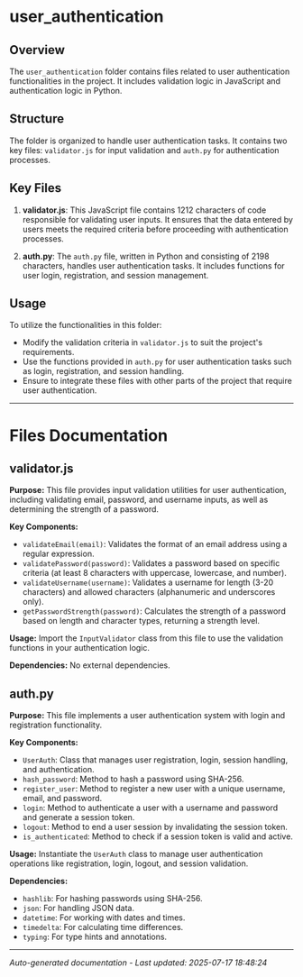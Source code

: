 # user_authentication

## Overview
The `user_authentication` folder contains files related to user authentication functionalities in the project. It includes validation logic in JavaScript and authentication logic in Python.

## Structure
The folder is organized to handle user authentication tasks. It contains two key files: `validator.js` for input validation and `auth.py` for authentication processes.

## Key Files
1. **validator.js**: This JavaScript file contains 1212 characters of code responsible for validating user inputs. It ensures that the data entered by users meets the required criteria before proceeding with authentication processes.

2. **auth.py**: The `auth.py` file, written in Python and consisting of 2198 characters, handles user authentication tasks. It includes functions for user login, registration, and session management.

## Usage
To utilize the functionalities in this folder:
- Modify the validation criteria in `validator.js` to suit the project's requirements.
- Use the functions provided in `auth.py` for user authentication tasks such as login, registration, and session handling.
- Ensure to integrate these files with other parts of the project that require user authentication.

---

# Files Documentation

## validator.js

**Purpose:** This file provides input validation utilities for user authentication, including validating email, password, and username inputs, as well as determining the strength of a password.

**Key Components:**
- `validateEmail(email)`: Validates the format of an email address using a regular expression.
- `validatePassword(password)`: Validates a password based on specific criteria (at least 8 characters with uppercase, lowercase, and number).
- `validateUsername(username)`: Validates a username for length (3-20 characters) and allowed characters (alphanumeric and underscores only).
- `getPasswordStrength(password)`: Calculates the strength of a password based on length and character types, returning a strength level.

**Usage:** Import the `InputValidator` class from this file to use the validation functions in your authentication logic.

**Dependencies:** No external dependencies.

## auth.py

**Purpose:** This file implements a user authentication system with login and registration functionality.

**Key Components:**
- `UserAuth`: Class that manages user registration, login, session handling, and authentication.
- `hash_password`: Method to hash a password using SHA-256.
- `register_user`: Method to register a new user with a unique username, email, and password.
- `login`: Method to authenticate a user with a username and password and generate a session token.
- `logout`: Method to end a user session by invalidating the session token.
- `is_authenticated`: Method to check if a session token is valid and active.

**Usage:** Instantiate the `UserAuth` class to manage user authentication operations like registration, login, logout, and session validation.

**Dependencies:**
- `hashlib`: For hashing passwords using SHA-256.
- `json`: For handling JSON data.
- `datetime`: For working with dates and times.
- `timedelta`: For calculating time differences.
- `typing`: For type hints and annotations.

---
*Auto-generated documentation - Last updated: 2025-07-17 18:48:24*
